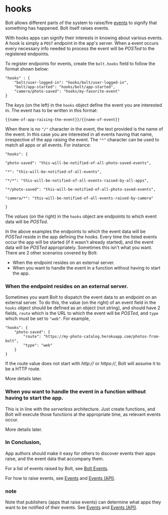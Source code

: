 # hooks

Bolt allows different parts of the system to raise/fire [events](/events.md) to signify that something has happened. Bolt itself raises events.

With hooks apps can signify their interests in knowing about various events. A hook is simply a `POST` endpoint in the app's server. When a event occurs every necessary info needed to process the event will be _POSTed_ to the registered endpoints.

To register endpoints for events, create the `bolt.hooks` field to follow the format shown below:

```
"hooks" : {
    "bolt/user-logged-in": "hooks/bolt/user-logged-in",
    "bolt/app-started": "hooks/bolt/app-started",
    "camera/photo-saved": "hooks/my-favorite-event"
}
```

The _keys_ \(on the left\) in the `hooks` object define the event you are interested in. The event has to be written in this format:

`{{name-of-app-raising-the-event}}/{{name-of-event}}`

When there is no `"/"` character in the event, the text provided is the name of the event. In this case you are interested in all events having that name, irrespective of the app raising the event. The `"*"` character can be used to match all apps or all events. For instance:

`"hooks": {`

`"photo-saved": "this-will-be-notified-of-all-photo-saved-events",`

`"*": "this-will-be-notified-of-all-events",`

`"*/*": "this-will-be-notified-of-all-events-raised-by-all-apps",`

`"*/photo-saved": "this-will-be-notified-of-all-photo-saved-events",`

`"camera/*": "this-will-be-notified-of-all-events-raised-by-camera"`

`}`

The _values_ \(on the right\) in the `hooks` object are endpoints to which event data will be _POSTed_.

In the above examples the endpoints to which the event data will be _POSTed_ reside in the app defining the hooks. Every time the listed events occur the app will be started \(if it wasn't already started\), and the event data will be _POSTed_ appropriately. Sometimes this isn't what you want. There are 2 other scenarios covered by Bolt:

* When the endpoint resides on an external server.
* When you want to handle the event in a function without having to start the app.

### When the endpoint resides on an external server.

Sometimes you want Bolt to dispatch the event data to an endpoint on an external server. To do this, the value \(on the right\) of an event field in the `hooks` object should be defined as an object \(not string\), and should have 2 fields, `route` which is the URL to which the event will be _POSTed_, and `type` which must be set to `"web"`. For example,

```
"hooks": {
    "photo-saved": {
        "route": "https://my-photo-catalog.herokuapp.com/photos-from-bolt",
        "type": "web"
    }
}
```

If the route value does not start with _http://_ or _https://_, Bolt will assume it to be a HTTP route.

More details later.

### When you want to handle the event in a function without having to start the app.

This is in line with the _serverless_ architecture. Just create functions, and Bolt will execute those functions at the appropriate time, as relevant events occur.

More details later.

### In Conclusion,

App authors should make it easy for others to discover events their apps raise, and the event data that accompany them.

For a list of events raised by Bolt, see [Bolt Events](/bolt-events.md).

For how to raise events, see [Events](/events.md) and [Events \(API\)](/events-api.md).

### note

Note that publishers \(apps that raise events\) can determine what apps they want to be notified of their events. See [Events](/events.md) and [Events \(API\)](/events-api.md).


